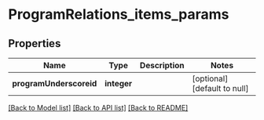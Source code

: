 # ProgramRelations_items_params

## Properties
Name | Type | Description | Notes
------------ | ------------- | ------------- | -------------
**programUnderscoreid** | **integer** |  | [optional] [default to null]

[[Back to Model list]](../README.md#documentation-for-models) [[Back to API list]](../README.md#documentation-for-api-endpoints) [[Back to README]](../README.md)


